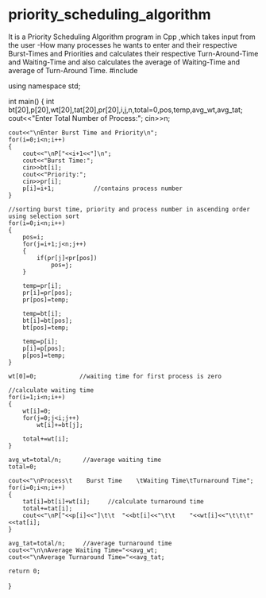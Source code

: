 # priority_scheduling_algorithm
It is a Priority Scheduling Algorithm program in Cpp ,which takes input from the user -How many processes he wants to enter and their respective Burst-Times and Priorities and calculates their respective Turn-Around-Time and Waiting-Time and also calculates the average of Waiting-Time and average of Turn-Around Time.
#include<iostream>
 
using namespace std;
 
int main()
{
    int bt[20],p[20],wt[20],tat[20],pr[20],i,j,n,total=0,pos,temp,avg_wt,avg_tat;
    cout<<"Enter Total Number of Process:";
    cin>>n;
 
    cout<<"\nEnter Burst Time and Priority\n";
    for(i=0;i<n;i++)
    {
        cout<<"\nP["<<i+1<<"]\n";
        cout<<"Burst Time:";
        cin>>bt[i];
        cout<<"Priority:";
        cin>>pr[i];
        p[i]=i+1;           //contains process number
    }
 
    //sorting burst time, priority and process number in ascending order using selection sort
    for(i=0;i<n;i++)
    {
        pos=i;
        for(j=i+1;j<n;j++)
        {
            if(pr[j]<pr[pos])
                pos=j;
        }
 
        temp=pr[i];
        pr[i]=pr[pos];
        pr[pos]=temp;
 
        temp=bt[i];
        bt[i]=bt[pos];
        bt[pos]=temp;
 
        temp=p[i];
        p[i]=p[pos];
        p[pos]=temp;
    }
 
    wt[0]=0;            //waiting time for first process is zero
 
    //calculate waiting time
    for(i=1;i<n;i++)
    {
        wt[i]=0;
        for(j=0;j<i;j++)
            wt[i]+=bt[j];
 
        total+=wt[i];
    }
 
    avg_wt=total/n;      //average waiting time
    total=0;
 
    cout<<"\nProcess\t    Burst Time    \tWaiting Time\tTurnaround Time";
    for(i=0;i<n;i++)
    {
        tat[i]=bt[i]+wt[i];     //calculate turnaround time
        total+=tat[i];
        cout<<"\nP["<<p[i]<<"]\t\t  "<<bt[i]<<"\t\t    "<<wt[i]<<"\t\t\t"<<tat[i];
    }
 
    avg_tat=total/n;     //average turnaround time
    cout<<"\n\nAverage Waiting Time="<<avg_wt;
    cout<<"\nAverage Turnaround Time="<<avg_tat;
 
    return 0;
}
